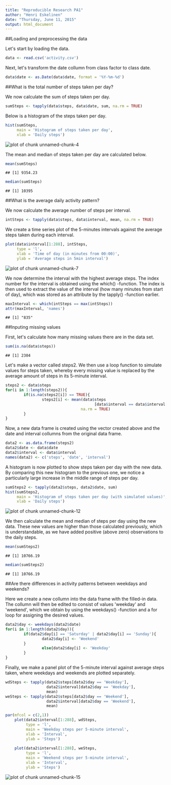 ```yaml
---
title: "Reproducible Research PA1"
author: "Henri Eskelinen"
date: "Thursday, June 11, 2015"
output: html_document
---
```


##Loading and preprocessing the data

Let's start by loading the data.


```r
data <- read.csv('activity.csv')
```


Next, let's transform the date collumn from class factor to class date.


```r
data$date <- as.Date(data$date, format = '%Y-%m-%d')
```


##What is the total number of steps taken per day?

We now calculate the sum of steps taken per day.


```r
sumSteps <- tapply(data$steps, data$date, sum, na.rm = TRUE)
```


Below is a histogram of the steps taken per day.


```r
hist(sumSteps, 
     main = 'Histogram of steps taken per day', 
     xlab = 'Daily steps')
```

![plot of chunk unnamed-chunk-4](figure/unnamed-chunk-4-1.png) 


The mean and median of steps taken per day are calculated below.


```r
mean(sumSteps)
```

```
## [1] 9354.23
```

```r
median(sumSteps)
```

```
## [1] 10395
```

##What is the average daily activity pattern?

We now calculate the average number of steps per interval.


```r
intSteps <- tapply(data$steps, data$interval, mean, na.rm = TRUE)
```

We create a time series plot of the 5-minutes intervals against the average steps taken during each interval.


```r
plot(data$interval[1:288], intSteps,
     type = 'l',
     xlab = 'Time of day (in minutes from 00:00)',
     ylab = 'Average steps in 5min interval')
```

![plot of chunk unnamed-chunk-7](figure/unnamed-chunk-7-1.png) 


We now determine the interval with the highest average steps. The index number for the interval is obtained using the which() -function. The index is then used to extract the value of the interval (how many minutes from start of day), which was stored as an attribute by the tapply() -function earlier.


```r
maxInterval <- which(intSteps == max(intSteps))
attr(maxInterval, 'names')
```

```
## [1] "835"
```


##Inputing missing values

First, let's calculate how many missing values there are in the data set.


```r
sum(is.na(data$steps))
```

```
## [1] 2304
```

Let's make a vector called steps2. We then use a loop function to simulate values for steps taken, whereby every missing value is replaced by the average amount of steps in its 5-minute interval.


```r
steps2 <- data$steps
for(i in 1:length(steps2)){
        if(is.na(steps2[i]) == TRUE){
                steps2[i] <- mean(data$steps
                                       [data$interval == data$interval[i]],
                                 na.rm = TRUE)
        }
}
```


Now, a new data frame is created using the vector created above and the date and interval collumns from the original data frame.


```r
data2 <- as.data.frame(steps2)
data2$date <- data$date
data2$interval <- data$interval
names(data2) <- c('steps', 'date', 'interval')
```


A histogram is now plotted to show steps taken per day with the new data. By comparing this new histogram to the previous one, we notice a particularly large increase in the middle range of steps per day.


```r
sumSteps2 <- tapply(data2$steps, data2$date, sum)
hist(sumSteps2,
     main = 'Histogram of steps taken per day (with simulated values)',
     xlab = 'Daily steps')
```

![plot of chunk unnamed-chunk-12](figure/unnamed-chunk-12-1.png) 


We then calculate the mean and median of steps per day using the new data. These new values are higher than those calculated previously, which is understandable, as we have added positive (above zero) observations to the daily steps.


```r
mean(sumSteps2)
```

```
## [1] 10766.19
```

```r
median(sumSteps2)
```

```
## [1] 10766.19
```


##Are there differences in activity patterns between weekdays and weekends?

Here we create a new collumn into the data frame with the filled-in data. The collumn will then be edited to consist of values 'weekday' and 'weekend', which we obtain by using the weekdays() -function and a for loop for assigning the desired values.


```r
data2$day <- weekdays(data2$date)
for(i in 1:length(data2$day)){
        if(data2$day[i] == 'Saturday' | data2$day[i] == 'Sunday'){
                data2$day[i] <- 'Weekend'
        }
                else{data2$day[i] <- 'Weekday'
        }
}
```

Finally, we make a panel plot of the 5-minute interval against average steps taken, where weekdays and weekends are plotted separately.


```r
wdSteps <- tapply(data2$steps[data2$day == 'Weekday'], 
                  data2$interval[data2$day == 'Weekday'],
                  mean)
weSteps <- tapply(data2$steps[data2$day == 'Weekend'], 
                  data2$interval[data2$day == 'Weekend'],
                  mean)

par(mfcol = c(2,1))
    plot(data2$interval[1:288], wdSteps,
         type = 'l',
         main = 'Weekday steps per 5-minute interval',
         xlab = 'Interval',
         ylab = 'Steps')
    
    plot(data2$interval[1:288], weSteps,
         type = 'l',
         main = 'Weekend steps per 5-minute interval',
         xlab = 'Interval',
         ylab = 'Steps')
```

![plot of chunk unnamed-chunk-15](figure/unnamed-chunk-15-1.png) 
